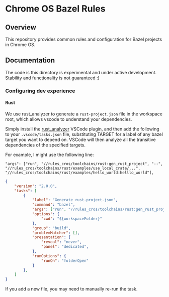 # Chrome OS Bazel Rules

## Overview

This repository provides common rules and configuration for Bazel projects in
Chrome OS.

## Documentation

The code is this directory is experimental and under active development.
Stability and functionality is not guaranteed :)

### Configuring dev experience
#### Rust
We use rust_analyzer to generate a `rust-project.json` file in the workspace root, which allows vscode to understand your dependencies.

Simply install the [rust_analyzer](https://marketplace.visualstudio.com/items?itemName=matklad.rust-analyzer) VSCode plugin, and then add the following to your `.vscode/tasks.json` file, substituting TARGET for a label of any bazel target you want to depend on. VSCode will then analyze all the transitive dependencies of the specified targets.

For example, I might use the following line:

`"args": ["run", "//rules_cros/toolchains/rust:gen_rust_project", "--", "//rules_cros/toolchains/rust/examples/use_local_crate/...", "//rules_cros/toolchains/rust/examples/hello_world:helllo_world"],`

```json
{
    "version": "2.0.0",
    "tasks": [
        {
            "label": "Generate rust-project.json",
            "command": "bazel",
            "args": ["run", "//rules_cros/toolchains/rust:gen_rust_project", "--", "<TARGET1>", "<TARGET2>", "..."],
            "options": {
                "cwd": "${workspaceFolder}"
            },
            "group": "build",
            "problemMatcher": [],
            "presentation": {
                "reveal": "never",
                "panel": "dedicated",
            },
            "runOptions": {
                "runOn": "folderOpen"
            }
        },
    ]
}
```

If you add a new file, you may need to manually re-run the task.
